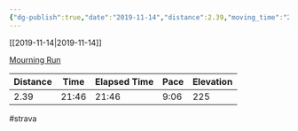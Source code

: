 ```yaml
---
{"dg-publish":true,"date":"2019-11-14","distance":2.39,"moving_time":"21:46","elapsed_time":"21:46","pace":"9:06","total_elevation_gain":225,"url":"https://www.strava.com/activities/2865482146","permalink":"/01-personal/strava/2019-11-14-mourning-run/","dgPassFrontmatter":true}
---
```



[[2019-11-14\|2019-11-14]]

[Mourning Run](https://www.strava.com/activities/2865482146)

| Distance | Time  | Elapsed Time | Pace | Elevation |
| -------- | ----- | ------------ | ---- | --------- |
| 2.39     | 21:46 | 21:46        | 9:06 | 225       |




#strava
